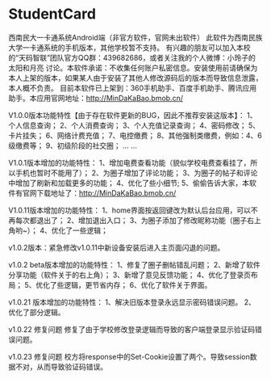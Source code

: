 # StudentCard
西南民大一卡通系统Android端（非官方软件，官网未出软件）
此软件为西南民族大学一卡通系统的手机版本，其他学校暂不支持。
有兴趣的朋友可以加入本校的“天码智联”团队官方QQ群：439682686，或者关注我的个人微博：小玲子的太阳和月亮 讨论。本软件承诺：不收集任何账户私密信息。安装使用前请确保为本人上架的版本，如果某人由于安装了其他人修改源码后的版本而导致信息泄露，本人概不负责。
目前本软件已上架到：360手机助手、百度手机助手、腾讯应用助手。本应用官网地址：http://MinDaKaBao.bmob.cn/ 

V1.0.0版本功能特性【由于存在软件更新的BUG，因此不推荐安装这版本】：
1、个人信息查询；
2、个人消费查询；
3、个人充值记录查询；
4、密码修改；
5、卡片挂失；
6、网络计费充值；
7、电控缴费；
8、其他强制类缴费，例如：4、6级缴费等；
9、初级阶段的社交圈；
... ... 

V1.0.1版本增加的功能特性：
1、增加电费查看功能（貌似学校电费查看挂了，所以手机也暂时不能用了）；
2、为圈子增加了评论功能；
3、为圈子的帖子和评论中增加了刷新和加载更多的功能；
4、优化了些小细节;
5、偷偷告诉大家，本软件有官网下载地址了：http://MinDaKaBao.bmob.cn/ 

V1.0.11版本增加的功能特性：
1、home界面按返回键改为默认后台应用，可以不再每次都退出了；
2、增加退出入口；
3、为圈子添加了修改昵称功能（圈子右上角哟~）；
4、优化了一些逻辑；

v1.0.2版本：紧急修改v1.0.11中新设备安装后进入主页面闪退的问题。

v1.0.2 beta版本增加的功能特性：
1、修复了圈子删帖错乱问题；
2、新增了软件分享功能（软件关于的右上角）；
3、新增了意见反馈功能；
4、优化了登录页布局；
5、优化了些逻辑，更节省内存；
6、优化了软件关于界面。

v1.0.21 版本增加的功能特性：
1、解决旧版本登录永远显示密码错误问题。
2、优化了部分逻辑。

v1.0.22 修复问题 修复了由于学校修改登录逻辑而导致的客户端登录显示验证码错误问题。

v1.0.23 修复问题 校方将response中的Set-Cookie设置了两个。导致session数据不对，从而导致验证码错误。
